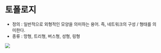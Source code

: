 토폴로지
======
* 정의 : 일반적으로 외형적인 모양을 의미하는 용어. 즉, 네트워크의 구성 / 형태를 의미한다.
* 종류 : 망형, 트리형, 버스형, 성형, 링형</br>
<a href="http://www.ktword.co.kr/test/view/view.php?m_temp1=356&id=288">
  <img src="https://user-images.githubusercontent.com/70207093/158953346-a19b2dc4-20cc-4557-a811-0a38d2ea6262.png">
</a>

